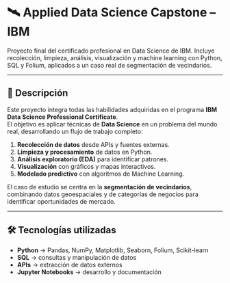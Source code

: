 # 🛰️ Applied Data Science Capstone – IBM

Proyecto final del certificado profesional en Data Science de IBM. Incluye recolección, limpieza, análisis, visualización y machine learning con Python, SQL y Folium, aplicados a un caso real de segmentación de vecindarios.

---

## 📌 Descripción

Este proyecto integra todas las habilidades adquiridas en el programa **IBM Data Science Professional Certificate**.  
El objetivo es aplicar técnicas de **Data Science** en un problema del mundo real, desarrollando un flujo de trabajo completo:

1. **Recolección de datos** desde APIs y fuentes externas.  
2. **Limpieza y procesamiento** de datos en Python.  
3. **Análisis exploratorio (EDA)** para identificar patrones.  
4. **Visualización** con gráficos y mapas interactivos.  
5. **Modelado predictivo** con algoritmos de Machine Learning.  

El caso de estudio se centra en la **segmentación de vecindarios**, combinando datos geoespaciales y de categorías de negocios para identificar oportunidades de mercado.

---

## 🛠️ Tecnologías utilizadas

- **Python** → Pandas, NumPy, Matplotlib, Seaborn, Folium, Scikit-learn  
- **SQL** → consultas y manipulación de datos  
- **APIs** → extracción de datos externos  
- **Jupyter Notebooks** → desarrollo y documentación  


